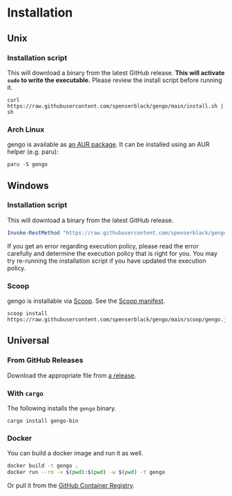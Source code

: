 # Installation

## Unix

### Installation script

This will download a binary from the latest GitHub release.
**This will activate `sudo` to write the executable.** Please review the install script
before running it.

```shell
curl https://raw.githubusercontent.com/spenserblack/gengo/main/install.sh | sh
```

### Arch Linux

gengo is available as [an AUR package](https://aur.archlinux.org/packages/gengo/).
It can be installed using an AUR helper (e.g. paru):

```shell
paru -S gengo
```

## Windows

### Installation script

This will download a binary from the latest GitHub release.

```powershell
Invoke-RestMethod "https://raw.githubusercontent.com/spenserblack/gengo/main/install.ps1" | Invoke-Expression
```

If you get an error regarding execution policy, please read the error carefully and
determine the execution policy that is right for you. You may try re-running the
installation script if you have updated the execution policy.

### Scoop

gengo is installable via [Scoop](https://scoop.sh). See the [Scoop manifest][scoop-manifest].

```batch
scoop install https://raw.githubusercontent.com/spenserblack/gengo/main/scoop/gengo.json
```

## Universal

### From GitHub Releases

Download the appropriate file from [a release](https://github.com/spenserblack/gengo/releases).

### With `cargo`

The following installs the `gengo` binary.

```shell
cargo install gengo-bin
```

### Docker

You can build a docker image and run it as well.

```bash
docker build -t gengo .
docker run --rm -v $(pwd):$(pwd) -w $(pwd) -t gengo
```

Or pull it from the [GitHub Container Registry][ghcr-package].

[ghcr-package]: https://github.com/users/spenserblack/packages/container/package/gengo
[scoop-manifest]: ../scoop/gengo.json

